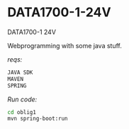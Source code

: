 # DATA1700-1-24V
DATA1700-1 24V

Webprogramming with some java stuff.
 
*reqs:*
```sh
JAVA SDK
MAVEN
SPRING
```


*Run code:*
```bash
cd oblig1
mvn spring-boot:run

```

